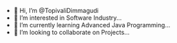 - 👋 Hi, I’m @TopivaliDimmagudi
- 👀 I’m interested in Software Industry...
- 🌱 I’m currently learning Advanced Java Programming...
- 💞️ I’m looking to collaborate on Projects...
  

<!---
TopivaliDimmagudi/TopivaliDimmagudi is a ✨ special ✨ repository because its `README.md` (this file) appears on your GitHub profile.
You can click the Preview link to take a look at your changes.
--->
